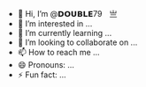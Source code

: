 - 👋 Hi, I’m @𝗗𝗢𝗨𝗕𝗟𝗘79ㅤ亗
- 👀 I’m interested in ...
- 🌱 I’m currently learning ...
- 💞️ I’m looking to collaborate on ...
- 📫 How to reach me ...
- 😄 Pronouns: ...
- ⚡ Fun fact: ...

<!---
Duminduff/Duminduff is a ✨ special ✨ repository because its `README.md` (this file) appears on your GitHub profile.
You can click the Preview link to take a look at your changes.
--->
